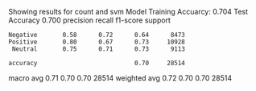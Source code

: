 
Showing results for count and svm Model
Training Accuarcy: 0.704
Test Accuracy 0.700
              precision    recall  f1-score   support

    Negative       0.58      0.72      0.64      8473
    Positive       0.80      0.67      0.73     10928
     Neutral       0.75      0.71      0.73      9113

    accuracy                           0.70     28514
   macro avg       0.71      0.70      0.70     28514
weighted avg       0.72      0.70      0.70     28514


